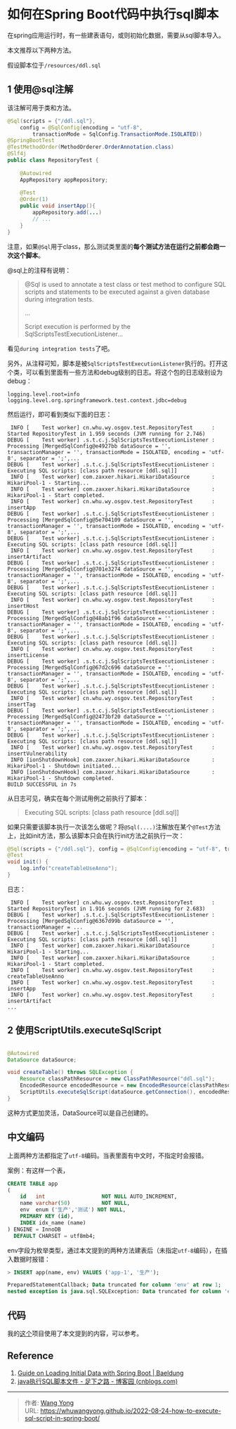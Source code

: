 # 如何在Spring Boot代码中执行sql脚本


在spring应用运行时，有一些建表语句，或则初始化数据，需要从sql脚本导入。

本文推荐以下两种方法。

假设脚本位于`/resources/ddl.sql`

## 1 使用@sql注解

该注解可用于类和方法。

```java
@Sql(scripts = {"/ddl.sql"}, 
    config = @SqlConfig(encoding = "utf-8", 
        transactionMode = SqlConfig.TransactionMode.ISOLATED))
@SpringBootTest
@TestMethodOrder(MethodOrderer.OrderAnnotation.class)
@Slf4j
public class RepositoryTest {
  
    @Autowired
    AppRepository appRepository;
  
    @Test
    @Order(1)
    public void insertApp(){
        appRepository.add(...)
        // ...
    }
}
```

注意，如果`@Sql`用于class，那么测试类里面的**每个测试方法在运行之前都会跑一次这个脚本**。

@sql上的注释有说明：

> @Sql is used to annotate a test class or test method to configure SQL scripts and statements to be executed against a given database during integration tests.
>
> ...
>
> Script execution is performed by the SqlScriptsTestExecutionListener...

看见`during integration tests`了吧。

另外，从注释可知，脚本是被`SqlScriptsTestExecutionListener`执行的。打开这个类，可以看到里面有一些方法和debug级别的日志。将这个包的日志级别设为debug：

```properties
logging.level.root=info
logging.level.org.springframework.test.context.jdbc=debug
```

然后运行，即可看到类似下面的日志：

```plaintext
 INFO [    Test worker] cn.whu.wy.osgov.test.RepositoryTest      : Started RepositoryTest in 1.959 seconds (JVM running for 2.746)
DEBUG [    Test worker] .s.t.c.j.SqlScriptsTestExecutionListener : Processing [MergedSqlConfig@e4927bb dataSource = '', transactionManager = '', transactionMode = ISOLATED, encoding = 'utf-8', separator = ';',...
DEBUG [    Test worker] .s.t.c.j.SqlScriptsTestExecutionListener : Executing SQL scripts: [class path resource [ddl.sql]]
 INFO [    Test worker] com.zaxxer.hikari.HikariDataSource       : HikariPool-1 - Starting...
 INFO [    Test worker] com.zaxxer.hikari.HikariDataSource       : HikariPool-1 - Start completed.
 INFO [    Test worker] cn.whu.wy.osgov.test.RepositoryTest      : insertApp
DEBUG [    Test worker] .s.t.c.j.SqlScriptsTestExecutionListener : Processing [MergedSqlConfig@5e704109 dataSource = '', transactionManager = '', transactionMode = ISOLATED, encoding = 'utf-8', separator = ';',...
DEBUG [    Test worker] .s.t.c.j.SqlScriptsTestExecutionListener : Executing SQL scripts: [class path resource [ddl.sql]]
 INFO [    Test worker] cn.whu.wy.osgov.test.RepositoryTest      : insertArtifact
DEBUG [    Test worker] .s.t.c.j.SqlScriptsTestExecutionListener : Processing [MergedSqlConfig@701e3274 dataSource = '', transactionManager = '', transactionMode = ISOLATED, encoding = 'utf-8', separator = ';',...
DEBUG [    Test worker] .s.t.c.j.SqlScriptsTestExecutionListener : Executing SQL scripts: [class path resource [ddl.sql]]
 INFO [    Test worker] cn.whu.wy.osgov.test.RepositoryTest      : insertHost
DEBUG [    Test worker] .s.t.c.j.SqlScriptsTestExecutionListener : Processing [MergedSqlConfig@48ab1f96 dataSource = '', transactionManager = '', transactionMode = ISOLATED, encoding = 'utf-8', separator = ';',...
DEBUG [    Test worker] .s.t.c.j.SqlScriptsTestExecutionListener : Executing SQL scripts: [class path resource [ddl.sql]]
 INFO [    Test worker] cn.whu.wy.osgov.test.RepositoryTest      : insertLicense
DEBUG [    Test worker] .s.t.c.j.SqlScriptsTestExecutionListener : Processing [MergedSqlConfig@67d2c696 dataSource = '', transactionManager = '', transactionMode = ISOLATED, encoding = 'utf-8', separator = ';',...
DEBUG [    Test worker] .s.t.c.j.SqlScriptsTestExecutionListener : Executing SQL scripts: [class path resource [ddl.sql]]
 INFO [    Test worker] cn.whu.wy.osgov.test.RepositoryTest      : insertTag
DEBUG [    Test worker] .s.t.c.j.SqlScriptsTestExecutionListener : Processing [MergedSqlConfig@2473bf20 dataSource = '', transactionManager = '', transactionMode = ISOLATED, encoding = 'utf-8', separator = ';',...
DEBUG [    Test worker] .s.t.c.j.SqlScriptsTestExecutionListener : Executing SQL scripts: [class path resource [ddl.sql]]
 INFO [    Test worker] cn.whu.wy.osgov.test.RepositoryTest      : insertVulnerability
 INFO [ionShutdownHook] com.zaxxer.hikari.HikariDataSource       : HikariPool-1 - Shutdown initiated...
 INFO [ionShutdownHook] com.zaxxer.hikari.HikariDataSource       : HikariPool-1 - Shutdown completed.
BUILD SUCCESSFUL in 7s

```

从日志可见，确实在每个测试用例之前执行了脚本：

> Executing SQL scripts: [class path resource [ddl.sql]]

如果只需要该脚本执行一次该怎么做呢？将`@Sql(....)`注解放在某个`@Test`方法上，比如init方法，那么该脚本只会在执行init方法之前执行一次：

```java
@Sql(scripts = {"/ddl.sql"}, config = @SqlConfig(encoding = "utf-8", transactionMode = SqlConfig.TransactionMode.ISOLATED))
@Test
void init() {
    log.info("createTableUseAnno");
}
```

日志：

```plaintext
 INFO [    Test worker] cn.whu.wy.osgov.test.RepositoryTest      : Started RepositoryTest in 1.916 seconds (JVM running for 2.683)
DEBUG [    Test worker] .s.t.c.j.SqlScriptsTestExecutionListener : Processing [MergedSqlConfig@6367d99b dataSource = '', transactionManager = ...
DEBUG [    Test worker] .s.t.c.j.SqlScriptsTestExecutionListener : Executing SQL scripts: [class path resource [ddl.sql]]
 INFO [    Test worker] com.zaxxer.hikari.HikariDataSource       : HikariPool-1 - Starting...
 INFO [    Test worker] com.zaxxer.hikari.HikariDataSource       : HikariPool-1 - Start completed.
 INFO [    Test worker] cn.whu.wy.osgov.test.RepositoryTest      : createTableUseAnno
 INFO [    Test worker] cn.whu.wy.osgov.test.RepositoryTest      : insertApp
 INFO [    Test worker] cn.whu.wy.osgov.test.RepositoryTest      : insertArtifact
...

```

## 2 使用ScriptUtils.executeSqlScript

```java

@Autowired
DataSource dataSource;

void createTable() throws SQLException {
    Resource classPathResource = new ClassPathResource("ddl.sql");
    EncodedResource encodedResource = new EncodedResource(classPathResource, "utf-8");
    ScriptUtils.executeSqlScript(dataSource.getConnection(), encodedResource);
}
```

这种方式更加灵活，DataSource可以是自己创建的。

## 中文编码

上面两种方法都指定了`utf-8`编码。当表里面有中文时，不指定时会报错。

案例：有这样一个表，

```sql
CREATE TABLE app
(
    id   int                  NOT NULL AUTO_INCREMENT,
    name varchar(50)          NOT NULL,
    env  enum ('生产','测试') NOT NULL,
    PRIMARY KEY (id),
    INDEX idx_name (name)
) ENGINE = InnoDB
  DEFAULT CHARSET = utf8mb4;
```

env字段为枚举类型，通过本文提到的两种方法建表后（未指定`utf-8`编码），在插入数据时报错：

```sql
> INSERT app(name, env) VALUES ('app-1', '生产');

PreparedStatementCallback; Data truncated for column 'env' at row 1; 
nested exception is java.sql.SQLException: Data truncated for column 'env' at row 1
```

## 代码

我的[这个](https://github.com/whuwangyong/os-gov/blob/main/src/test/java/cn/whu/wy/osgov/test/RepositoryTest.java)项目使用了本文提到的内容，可以参考。

## Reference

1. [Guide on Loading Initial Data with Spring Boot | Baeldung](https://www.baeldung.com/spring-boot-data-sql-and-schema-sql)
2. [java执行SQL脚本文件 - 足下之路 - 博客园 (cnblogs.com)](https://www.cnblogs.com/fangyan1994/p/14123592.html)

---

> 作者: [Wang Yong](https://github.com/whuwangyong)  
> URL: https://whuwangyong.github.io/2022-08-24-how-to-execute-sql-script-in-spring-boot/  

